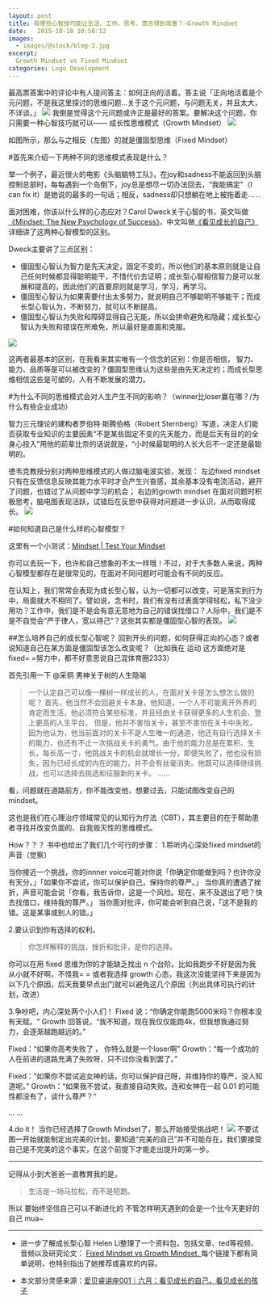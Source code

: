 ```yaml
---
layout: post
title: 有哪些心智技巧能让生活、工作、思考、意志得到改善？-Growth Mindset
date:   2015-10-18 10:58:12
images:
  - images/@stock/blog-2.jpg
excerpt:
  Growth Mindset vs Fixed Mindset
categories: Logo Development
---
```


最高票答案中的评论中有人提问答主：如何正向的活着。答主说「正向地活着是个元问题，不是我这里探讨的思维问题...关于这个元问题，与问题无关，并且太大，不详谈。」
![](http://ww4.sinaimg.cn/large/85b1eb2djw1f6uncee2lfj20f80bnwh1.jpg)
我倒是觉得这个元问题或许正是最好的答案。要解决这个问题，你只需要一种心智技巧就可以——
成长性思维模式（Growth Mindset）
![](http://ww2.sinaimg.cn/large/85b1eb2djw1f6unbta9v7j208m04jq37.jpg)

如图所示，那么与之相反（左图）的就是僵固型思维（Fixed Mindset）

#首先来介绍一下两种不同的思维模式表现是什么？

举一个例子，最近很火的电影《头脑脑特工队》，在joy和sadness不能返回到头脑控制总部时，每每遇到一个岛倒下，joy总是想尽一切办法回去，“我能搞定”（I can fix it）是她说的最多的一句话；相反，sadness却只想躺在地上被拖着走... ..

面对困难，你该以什么样的心态应对？Carol Dweck关于心智的书，英文叫做[《Mindset: The New Psychology of Success》](http://www.amazon.com/Mindset-The-New-Psychology-Success-ebook/dp/B000FCKPHG/ref=dp_kinw_strp_1)，中文叫做[《看见成长的自己》](http://book.douban.com/subject/6510688/)详细讲了这两种心智模型的区别。

Dweck主要讲了三点区别： 

* 僵固型心智认为智力是先天决定，固定不变的，所以他们的基本原则就是让自己任何时候都显得聪明能干，不惜代价去证明；成长型心智相信智力是可以发展和提高的，因此他们的首要原则就是学习，学习，再学习。
* 僵固型心智认为如果需要付出太多努力，就说明自己不够聪明不够能干；而成长型心智认为，不断努力，就可以不断提高。
* 僵固型心智认为失败和障碍显得自己无能，所以会拼命避免和隐藏；成长型心智认为失败和错误在所难免，所以最好是直面和克服。

![](http://ww1.sinaimg.cn/large/85b1eb2djw1f6una7nhb4j20go09dabm.jpg)

这两者最基本的区别，在我看来其实唯有一个信念的区别：你是否相信， 智力、能力、品质等是可以被改变的？僵固型思维认为这些是由先天决定的；而成长型思维相信这些是可塑的，人有不断发展的潜力。



#为什么不同的思维模式会对人生产生不同的影响？（winner比loser赢在哪？/为什么有些企业成功）

智力三元理论的建构者罗伯特·斯腾伯格（Robert Sternberg）写道，决定人们能否获取专业知识的主要因素“不是某些固定不变的先天能力，而是后天有目的的全身心投入”用他的前辈比奈的话说就是，“小时候最聪明的人长大后不一定还是最聪明的。

徳韦克教授分别对两种思维模式的人做过脑电波实验，发现：
左边fixed mindset 只有在反馈信息反映其能力水平时才会产生兴奋感，其余基本没有电流活动，避开了问题，也错过了从问题中学习的机会；
右边的growth mindset 在面对问题时积极思考，脑电图表现活跃，试错后在反思中获得对问题进一步认识，从而取得成长。
![](http://ww4.sinaimg.cn/large/85b1eb2djw1f6un9ow2wsj20go08egmy.jpg)

#如何知道自己是什么样的心智模型？

这里有一个小测试：[Mindset | Test Your Mindset](http://mindsetonline.com/testyourmindset/step1.php)

你可以去玩一下，也许和自己想象的不太一样哦！不过，对于大多数人来说，两种心智模型都存在是很常见的，在面对不同问题时可能会有不同的反应。

在认知上，我们常常会表现为成长型心智，认为一切都可以改变，可是落实到行为中，局面就大不相同了。譬如说，念书时，我们有没有过表面学得轻松，私下没少用功？工作中，我们是不是会有意无意地为自己的错误找借口？人际中，我们是不是不自觉会“严于律人，宽以待己”？这些其实都是僵固型心智的表现。
![](http://ww3.sinaimg.cn/large/85b1eb2djw1f6un8vwpfjj20go0kb0wd.jpg)

##怎么培养自己的成长型心智呢？
回到开头的问题，如何获得正向的心态？或者说知道自己在某方面是僵固型该怎么改变呢？（比如我在 运动 这方面绝对是fixed= =努力中，都不好意思说自己混体育圈2333）

首先引用一下 @采铜 男神关于树的人生隐喻

> 一个认定自己可以像一棵树一样成长的人，在面对关卡是怎么想怎么做的呢？
首先，他当然不会回避关卡本身。他知道，一个人不可能离开外界的肯定而生活，他必须符合某些标准，并且经由关卡获得更多的人生机会、登上更高的人生平台。
但是，他并不害怕关卡，甚至不害怕在关卡中失败，因为他认为，他当前面对的关卡不是人生唯一的通道，他还有自行选择关卡的能力，也还有不止一次挑战关卡的勇气。由于他的能力总是在累积、生长，每长高一寸，他挑战关卡的机会就增长一分，即便失败了，他也没有损失，因为已经长成的内在的能力，并不会有丝毫消失。他既可以选择继续挑战，也可以选择去挑选和征服新的关卡。
......

看，问题就在道路前方，你不能改变他，想要过去，只能试图改变自己的mindset。

这也是我们在心理治疗领域常见的认知行为疗法（CBT），其主要目的在于帮助患者寻找并改变负面的、自我毁灭性的思维模式。

How？？？
书中也给出了我们几个可行的步骤：
1.聆听内心深处fixed mindset的声音（觉察）

当你接近一个挑战，你的innner voice可能对你说「你确定你能做到吗？也许你没有天分。」「如果你不尝试，你可以保护自己，保持你的尊严。」
当你真的遭遇了挫折，声音可能会说「你看，我告诉你，这是一个风险。现在，来不及退出了吧？快去找借口，维持我的尊严。」
当你面对批评，你可能会听到自己说，「这不是我的错。这是某事或别人的错。」

2.要认识到你有选择的权利。

>你怎样解释的挑战，挫折和批评，是你的选择。

​你可以在用 fixed 思维为你的才能缺乏找出 n 个台阶。比如我跑步不好是因为我从小就不好啊，不怪我= =
或者我选择 growth 心态，我这次没能坚持下来是因为以下几个原因，后天我要早点出门就可以避免这几个原因（列出具体可执行的计划，改进）

3.争吵吧，内心深处两个小人们！
Fixed 说：“你确定你能跑5000米吗？你根本没有天赋。“
Growth 回答说，“我不知道，现在我仅仅能跑4k，但我想我通过努力，会逐渐越跑越远的。”

Fixed：“如果你高考失败了 ， 你特么就是一个loser啊”
Growth：“每一个成功的人在前进的道路充满了失败呀，只不过你没看到罢了。”

Fixed：“如果你不尝试追女神的话，你可以保护自己呀，并维持你的尊严，没人知道呢。”
Growth：“如果我不尝试，我直接自动失败。连和女神在一起 0.01 的可能性都没有了，谈什么尊严？“

... ...

4.do it！
当你已经选择了Growth Mindset了，那么开始接受挑战吧！
![](http://ww3.sinaimg.cn/large/85b1eb2djw1f6un78i7vhj20go0l5gnc.jpg)
不要试图一开始就能制定出完美的计划，要知道“完美的自己”并不可能存在，我们要接受自己是不完美的这个事实，在这个前提下才能走出提升的第一步。

-----------

记得从小到大爸爸一直教育我的是，
> 生活是一场马拉松，而不是短跑。

所以
要始终坚信自己可以不断进化的
不管怎样明天遇到的会是一个比今天更好的自己
mua~

---------
* 进一步了解成长型心智
Helen Li整理了一个资料包，包括文章、ted等视频、音频以及研究论文：
[Fixed Mindset vs Growth Mindset. ](http://www.bagtheweb.com/b/hEDfg1)
每个链接下都有简单说明，也特别指出了她推荐或喜欢的内容。

* 本文部分灵感来源：[爱贝睿讲座001｜六月：看见成长的自己，看见成长的孩子](http://t.cn/RyDSUyy)